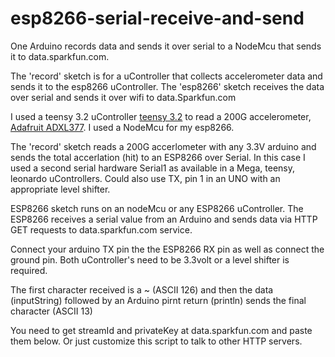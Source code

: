 # esp8266-serial-receive-and-send
One Arduino records data and sends it over serial to a NodeMcu that sends it to data.sparkfun.com.

The 'record' sketch is for a uController that collects accelerometer data and sends it to the esp8266 uController.
The 'esp8266' sketch receives the data over serial and sends it over wifi to data.Sparkfun.com

I used a teensy 3.2 uController [teensy 3.2](https://www.pjrc.com/store/teensy32.html) to read a 200G accelerometer, [Adafruit ADXL377](https://www.adafruit.com/product/1413).
I used a NodeMcu for my esp8266.

The 'record' sketch reads a 200G accerlometer with any 3.3V arduino and sends the total accerlation (hit) to an ESP8266 over Serial. In this case I used a second serial hardware Serial1 as available in a Mega, teensy, leonardo uControllers. Could also use TX, pin 1 in an UNO with an appropriate level shifter.
 
ESP8266 sketch runs on an nodeMcu or any ESP8266 uController.  The ESP8266 receives a serial value from an Arduino and sends data via HTTP GET requests to data.sparkfun.com service.

Connect your arduino TX pin the the ESP8266 RX pin as well as connect the ground pin. Both uController's need to be 3.3volt or a level shifter is required.
 
The first character received is a ~ (ASCII 126) and then the data (inputString) followed by an Arduino pirnt return (println) sends the final character (ASCII 13)
 
You need to get streamId and privateKey at data.sparkfun.com and paste them below. Or just customize this script to talk to other HTTP servers.


